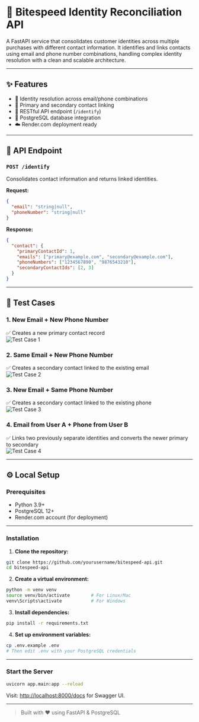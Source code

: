 # 🔗 Bitespeed Identity Reconciliation API


A FastAPI service that consolidates customer identities across multiple purchases with different contact information. It identifies and links contacts using email and phone number combinations, handling complex identity resolution with a clean and scalable architecture.

---

## ✨ Features

- 🔁 Identity resolution across email/phone combinations  
- 🔗 Primary and secondary contact linking  
- 📡 RESTful API endpoint (`/identify`)  
- 🐘 PostgreSQL database integration  
- ☁️ Render.com deployment ready  

---

## 📮 API Endpoint

### `POST /identify`

Consolidates contact information and returns linked identities.

**Request:**

```json
{
  "email": "string|null",
  "phoneNumber": "string|null"
}
```

**Response:**

```json
{
  "contact": {
    "primaryContactId": 1,
    "emails": ["primary@example.com", "secondary@example.com"],
    "phoneNumbers": ["1234567890", "9876543210"],
    "secondaryContactIds": [2, 3]
  }
}
```

---

## 🧪 Test Cases

### 1. New Email + New Phone Number  
✅ Creates a new primary contact record  
![Test Case 1](image1.png)

### 2. Same Email + New Phone Number  
✅ Creates a secondary contact linked to the existing email  
![Test Case 2](image2.png)

### 3. New Email + Same Phone Number  
✅ Creates a secondary contact linked to the existing phone  
![Test Case 3](image3.png)

### 4. Email from User A + Phone from User B  
✅ Links two previously separate identities and converts the newer primary to secondary  
![Test Case 4](image4.png)

---

## ⚙️ Local Setup

### Prerequisites

- Python 3.9+
- PostgreSQL 12+
- Render.com account (for deployment)

---

### Installation

1. **Clone the repository:**

```bash
git clone https://github.com/yourusername/bitespeed-api.git
cd bitespeed-api
```

2. **Create a virtual environment:**

```bash
python -m venv venv
source venv/bin/activate        # For Linux/Mac
venv\Scripts\activate           # For Windows
```

3. **Install dependencies:**

```bash
pip install -r requirements.txt
```

4. **Set up environment variables:**

```bash
cp .env.example .env
# Then edit .env with your PostgreSQL credentials
```

---


### Start the Server

```bash
uvicorn app.main:app --reload
```

Visit: [http://localhost:8000/docs](http://localhost:8000/docs) for Swagger UI.

---



> Built with ❤️ using FastAPI & PostgreSQL

